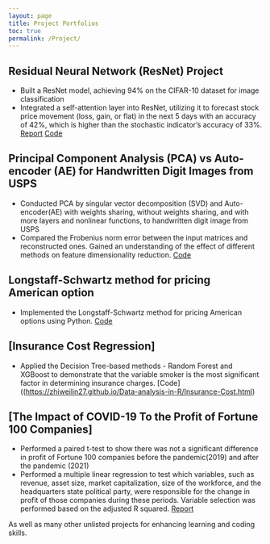 ```yaml
---
layout: page
title: Project Portfolios
toc: true
permalink: /Project/
---
```

## Residual Neural Network (ResNet) Project
  - Built a ResNet model, achieving 94% on the CIFAR-10 dataset for image classification
  - Integrated a self-attention layer into ResNet, utilizing it to forecast stock price movement (loss, gain, or flat) in the next 5 days with an accuracy of 42%, which is higher than the stochastic indicator’s accuracy of 33%.
[Report](https://github.com/zhiweilin27/zhiweilin27.github.io/files/14082021/AMS_691.1.pdf)
[Code](https://github.com/zhiweilin27/ResNet)

## Principal Component Analysis (PCA) vs Auto-encoder (AE) for Handwritten Digit Images from USPS
   - Conducted PCA by singular vector decomposition (SVD) and Auto-encoder(AE) with weights sharing, without weights sharing, and with more layers and nonlinear functions, to handwritten digit image from USPS
   - Compared the Frobenius norm error between the input matrices and reconstructed ones. Gained an understanding of the effect of different methods on feature dimensionality reduction.
[Code](https://github.com/zhiweilin27/PCA)     
## Longstaff-Schwartz method for pricing American option
  - Implemented the Longstaff-Schwartz method for pricing American options using Python.
[Code](https://github.com/zhiweilin27/AMS-514/blob/main/AMS%20514%20Project%20Implementation.ipynb)
## [Insurance Cost Regression]
  - Applied the Decision Tree-based methods - Random Forest and XGBoost to demonstrate that the variable smoker is the most significant factor in determining insurance charges.
[Code]((https://zhiweilin27.github.io/Data-analysis-in-R/Insurance-Cost.html)
## [The Impact of COVID-19 To the Profit of Fortune 100 Companies]
  - Performed a paired t-test to show there was not a significant difference in profit of Fortune 100 companies before the pandemic(2019) and after the pandemic (2021)
  - Performed a multiple linear regression to test which variables, such as revenue, asset size, market capitalization, size of the workforce, and the headquarters state political party, were responsible for the change in profit of those companies during these periods. Variable selection was performed based on the adjusted R squared.
[Report](https://github.com/zhiweilin27/zhiweilin27.github.io/files/14082039/Project.Report.pdf)

As well as many other unlisted projects for enhancing learning and coding skills.
